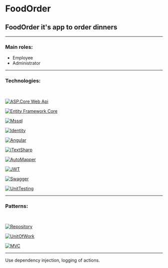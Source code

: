 # FoodOrder

## FoodOrder it's app to order dinners

***

### Main roles:
*  Employee
*  Administrator

***

### Technologies:

<br>

[![ASP.Core Web Api](https://img.shields.io/badge/-Api-090909?style=for-the-badge&logo=Api&logoColor=27A0D9)](https://github.com/ItIsWayOfLife/FoodOrder/tree/main/src/API)

[![Entity Framework Core](https://img.shields.io/badge/-Entity-090909?style=for-the-badge&logo=Entity&logoColor=007BB6)](https://github.com/ItIsWayOfLife/FoodOrder/blob/main/src/Infrastructure/Entities/ApplicationContext.cs)

[![Mssql](https://img.shields.io/badge/-Mssql-090909?style=for-the-badge&logo=Mssql&logoColor=007BB6)](https://github.com/ItIsWayOfLife/FoodOrder/blob/8e4e8ac9ae7b07d1f1f7aa6f6707c0cb504270da/src/API/Startup.cs#L29)

[![Identity](https://img.shields.io/badge/-Identity-090909?style=for-the-badge&logo=Identity&logoColor=007BB6)](https://github.com/ItIsWayOfLife/FoodOrder/blob/main/src/Infrastructure/Identity/IdentityContext.cs)

[![Angular](https://img.shields.io/badge/-Angular-090909?style=for-the-badge&logo=Angular&logoColor=007BB6)](https://github.com/ItIsWayOfLife/FoodOrder/tree/main/src/ClientApp)

[![iTextSharp](https://img.shields.io/badge/-iTextSharp-090909?style=for-the-badge&logo=iTextSharp&logoColor=007BB6)](https://github.com/ItIsWayOfLife/FoodOrder/blob/main/src/API/Reports/ReportPDF.cs)

[![AutoMapper](https://img.shields.io/badge/-AutoMapper-090909?style=for-the-badge&logo=AutoMapper&logoColor=007BB6)](https://github.com/ItIsWayOfLife/FoodOrder/blob/main/src/API/Helpers/CatalogHelper.cs)

[![JWT](https://img.shields.io/badge/-JWT-090909?style=for-the-badge&logo=JWT&logoColor=007BB6)](https://github.com/ItIsWayOfLife/FoodOrder/blob/main/src/API/Configurators/JwtConfigurator.cs)

[![Swagger](https://img.shields.io/badge/-Swagger-090909?style=for-the-badge&logo=Swagger&logoColor=007BB6)](https://github.com/ItIsWayOfLife/FoodOrder/blob/8e4e8ac9ae7b07d1f1f7aa6f6707c0cb504270da/src/API/Exceptions/StartupExtensions.cs#L121)

[![UnitTesting](https://img.shields.io/badge/-UnitTesting-090909?style=for-the-badge&logo=UnitTesting&logoColor=007BB6)](https://github.com/ItIsWayOfLife/FoodOrder/tree/main/src/Tests/API.UnitTests)

***

### Patterns:

<br>

[![Repository](https://img.shields.io/badge/-Repository-090909?style=for-the-badge&logo=Repository&logoColor=007BB6)](https://github.com/ItIsWayOfLife/FoodOrder/tree/main/src/Infrastructure/Repositories)

[![UnitOfWork](https://img.shields.io/badge/-UnitOfWork-090909?style=for-the-badge&logo=UnitOfWork&logoColor=007BB6)](https://github.com/ItIsWayOfLife/FoodOrder/tree/main/src/Infrastructure/Repositories)

[![MVC](https://img.shields.io/badge/-MVC-090909?style=for-the-badge&logo=MVC&logoColor=007BB6)](https://github.com/ItIsWayOfLife/FoodOrder/tree/main/src/Web)

***

Use dependency injection, logging of actions.

